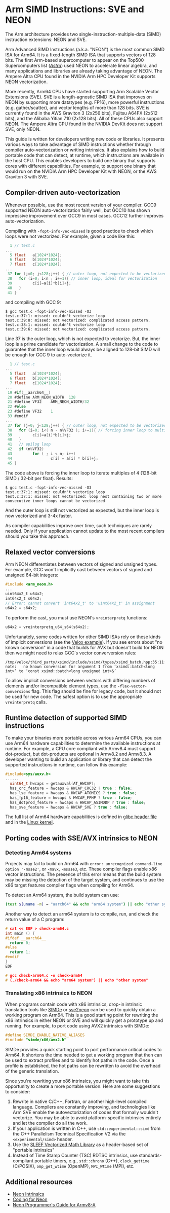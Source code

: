 # Arm SIMD Instructions: SVE and NEON

The Arm architecture provides two single-instruction-multiple-data (SIMD) instruction extensions: NEON and SVE.  

Arm Advanced SIMD Instructions (a.k.a. "NEON") is the most common SIMD ISA for Arm64.  It is a fixed-length SIMD ISA that supports vectors of 128 bits.  The first Arm-based supercomputer to appear on the Top500 Supercomputers list ([_Astra_](https://www.sandia.gov/labnews/2018/11/21/astra-2/)) used NEON to accelerate linear algebra, and many applications and libraries are already taking advantage of NEON.  The Ampere Altra CPU found in the NVIDIA Arm HPC Developer Kit supports NEON vectorization.

More recently, Arm64 CPUs have started supporting Arm Scalable Vector Extensions (SVE).  SVE is a length-agnostic SIMD ISA that improves on NEON by supporting more datatypes (e.g. FP16), more powerful instructions (e.g. gather/scatter), and vector lengths of more than 128 bits.  SVE is currently found in the AWS Graviton 3 (2x256 bits), Fujitsu A64FX (2x512 bits), and the Alibaba Yitian 710 (2x128 bits).  All of these CPUs also support NEON.  The Ampere Altra CPU found in the NVIDIA DevKit does not support SVE, only NEON.

This guide is written for developers writing new code or libraries. It presents various ways to take advantage of SIMD instructions whether through compiler auto-vectorization or writing intrinsics.  It also explains how to build portable code that can detect, at runtime, which instructions are available in the host CPU.  This enables developers to  build one binary that supports cores with different capabilities. For example, to support one binary that would run on the NVIDIA Arm HPC Developer Kit with NEON, or the AWS Graviton 3 with SVE.

## Compiler-driven auto-vectorization
Whenever possible, use the most recent version of your compiler.  GCC9 supported NEON auto-vectorization fairly well, but GCC10 has shown impressive improvement over GCC9 in most cases. GCC12 further improves auto-vectorization.

Compiling with `-fopt-info-vec-missed` is good practice to check which loops were not vectorized.  For example, given a code like this:
```c
  1 // test.c 
...
  5 float   a[1024*1024];
  6 float   b[1024*1024];
  7 float   c[1024*1024];
...
 37 for (j=0; j<128;j++) { // outer loop, not expected to be vectorized
 38   for (i=0; i<n ; i+=1){ // inner loop, ideal for vectorization
 39         c[i]=a[i]*b[i]+j;
 40   }
 41 }
```

and compiling with GCC 9:
```
$ gcc test.c -fopt-info-vec-missed -O3
test.c:37:1: missed: couldn't vectorize loop
test.c:39:8: missed: not vectorized: complicated access pattern.
test.c:38:1: missed: couldn't vectorize loop
test.c:39:6: missed: not vectorized: complicated access pattern.
```

Line 37 is the outer loop, which is not expected to vectorize.  But, the inner loop is a prime candidate for vectorization.  A small change to the code to guarantee that the inner loop would always be aligned to 128-bit SIMD will be enough for GCC 9 to auto-vectorize it.
```c
  1 // test.c 
...
  5 float   a[1024*1024];
  6 float   b[1024*1024];
  7 float   c[1024*1024];
...
 19 #if(__aarch64__)
 20 #define ARM_NEON_WIDTH  128
 21 #define VF32    ARM_NEON_WIDTH/32
 22 #else
 23 #define VF32    1
 33 #endif
...
 37 for (j=0; j<128;j++) { // outer loop, not expected to be vectorized
 38   for (i=0; i<( n - n%VF32 ); i+=1){ // forcing inner loop to multiples of 4 iterations
 39         c[i]=a[i]*b[i]+j;
 40   }
 41   // epilog loop
 42   if (n%VF32)
 43         for ( ; i < n; i++) 
 44                 c[i] = a[i] * b[i]+j;
 45 }
```

The code above is forcing the inner loop to iterate multiples of 4 (128-bit SIMD / 32-bit per float). Results:

```
$ gcc test.c -fopt-info-vec-missed -O3
test.c:37:1: missed: couldn't vectorize loop
test.c:37:1: missed: not vectorized: loop nest containing two or more consecutive inner loops cannot be vectorized
```
And the outer loop is still not vectorized as expected, but the inner loop is now vectorized and 3-4x faster. 

As compiler capabilities improve over time, such techniques are rarely needed. Only if your application cannot update to the most recent compilers should you take this approach.


## Relaxed vector conversions
Arm NEON differentiates between vectors of signed and unsigned types.  For example, GCC won't implicitly cast between vectors of signed and unsigned 64-bit integers:
```c
#include <arm_neon.h>
...
uint64x2_t u64x2;
int64x2_t s64x2;
// Error: cannot convert 'int64x2_t' to 'uint64x2_t' in assignment
u64x2 = s64x2;
```

To perform the cast, you must use NEON's `vreinterpretq` functions:
```c
u64x2 = vreinterpretq_u64_s64(s64x2);
```

Unfortunately, some codes written for other SIMD ISAs rely on these kinds of implicit conversions (see the [Velox example](../examples/velox.md)).  If you see errors about "no known conversion" in a code that builds for AVX but doesn't build for NEON then we might need to relax GCC's vector converversion rules: 
```
/tmp/velox/third_party/xsimd/include/xsimd/types/xsimd_batch.hpp:35:11: note:   no known conversion for argument 1 from ‘xsimd::batch<long int>’ to ‘const xsimd::batch<long unsigned int>&’
```
To allow implicit conversions between vectors with differing numbers of elements and/or incompatible element types, use the `-flax-vector-conversions` flag.  This flag should be fine for legacy code, but it should not be used for new code.  The safest option is to use the appropriate `vreinterpretq` calls.


## Runtime detection of supported SIMD instructions

To make your binaries more portable across various Arm64 CPUs, you can use Arm64 hardware capabilities to determine the available instructions at runtime.  For example, a CPU core compliant with Armv8.4 must support dot-product, but dot-products are optional in Armv8.2 and Armv8.3.  A developer wanting to build an application or library that can detect the supported instructions in runtime, can follow this example:

```c
#include<sys/auxv.h>
......
  uint64_t hwcaps = getauxval(AT_HWCAP);
  has_crc_feature = hwcaps & HWCAP_CRC32 ? true : false;
  has_lse_feature = hwcaps & HWCAP_ATOMICS ? true : false;
  has_fp16_feature = hwcaps & HWCAP_FPHP ? true : false;
  has_dotprod_feature = hwcaps & HWCAP_ASIMDDP ? true : false;
  has_sve_feature = hwcaps & HWCAP_SVE ? true : false;
```

The full list of Arm64 hardware capabilities is defined in [glibc header file](https://github.com/bminor/glibc/blob/master/sysdeps/unix/sysv/linux/aarch64/bits/hwcap.h) and in the [Linux kernel](https://github.com/torvalds/linux/blob/master/arch/arm64/include/asm/hwcap.h).

## Porting codes with SSE/AVX intrinsics to NEON

### Detecting Arm64 systems

Projects may fail to build on Arm64 with `error: unrecognized command-line
option '-msse2'`, or `-mavx`, `-mssse3`, etc.  These compiler flags enable x86
vector instructions.  The presence of this error means that the build system may
be missing the detection of the target system, and continues to use the x86
target features compiler flags when compiling for Arm64.

To detect an Arm64 system, the build system can use:
```bash
(test $(uname -m) = "aarch64" && echo "arm64 system") || echo "other system"
```

Another way to detect an arm64 system is to compile, run, and check the return
value of a C program:
```c
# cat << EOF > check-arm64.c
int main () {
#ifdef __aarch64__
  return 0;
#else
  return 1;
#endif
}
EOF

# gcc check-arm64.c -o check-arm64
# (./check-arm64 && echo "arm64 system") || echo "other system"
```

### Translating x86 intrinsics to NEON

When programs contain code with x86 intrinsics, drop-in intrinsic translation tools like [SIMDe](https://github.com/simd-everywhere/simde) or [sse2neon](https://github.com/DLTcollab/sse2neon) can be used to quickly obtain a working program on Arm64.  This is a good starting point for rewriting the x86 intrinsics in either NEON or SVE and will quickly get a prototype up and running.  For example, to port code using AVX2 intrinsics with SIMDe:
```c
#define SIMDE_ENABLE_NATIVE_ALIASES
#include "simde/x86/avx2.h"
```

SIMDe provides a quick starting point to port performance critical codes
to Arm64.  It shortens the time needed to get a working program that then
can be used to extract profiles and to identify hot paths in the code.
Once a profile is established, the hot paths can be rewritten to avoid the overhead of the generic translation.

Since you're rewriting your x86 intrinsics, you might want to take this opportunity to create a more portable version.  Here are some suggestions to consider:

 1. Rewrite in native C/C++, Fortran, or another high-level compiled language.  Compilers are constantly improving, and technologies like Arm SVE enable the autovectorization of codes that formally wouldn't vectorize.  You may be able to avoid platform-specific intrinsics entirely and let the compiler do all the work.
 2. If your application is written in C++, use `std::experimental::simd` from the C++ Parallelism Technical Specification V2 via the `<experimental/simd>` header.
 3. Use the [SLEEF Vectorized Math Library](https://sleef.org/) as a header-based set of "portable intrinsics"
 4. Instead of Time Stamp Counter (TSC) RDTSC intrinsics, use standards-compliant portable timers, e.g., `std::chrono` (C++), `clock_gettime` (C/POSIX), `omp_get_wtime` (OpenMP), `MPI_Wtime` (MPI), etc.


## Additional resources

 * [Neon Intrinsics](https://developer.arm.com/architectures/instruction-sets/intrinsics/)
 * [Coding for Neon](https://developer.arm.com/documentation/102159/latest/)
 * [Neon Programmer's Guide for Armv8-A](https://developer.arm.com/architectures/instruction-sets/simd-isas/neon/neon-programmers-guide-for-armv8-a)
